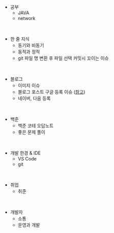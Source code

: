 - 공부
  - JAVA
  - network

<br>

- 한 줄 지식
  - 동기와 비동기
  - 동적과 정적
  - git 파일 명 변환 후 파일 선택 커밋시 꼬이는 이슈

<br>

- 블로그
  - 이미지 이슈
  - 블로그 포스트 구글 등록 이슈 ([참고](https://www.betterweb.or.kr/blog/%EC%84%9C%EC%B9%98-%EC%BD%98%EC%86%94-%EC%9D%B4%EC%95%BC%EA%B8%B0-6-%EA%B2%80%EC%83%89%EC%97%90-%EB%82%98%EC%98%A4%EC%A7%80-%EC%95%8A%EC%95%84%EC%9A%94/))
  - 네이버, 다음 등록

<br>

- 백준
  - 백준 코테 오답노트
  - 좋은 문제 풀이

<br>

- 개발 한경 & IDE
  - VS Code
  - git

<br>

- 취업
  - 취준

<br>

- 개발자
  - 소통
  - 운영과 개발
